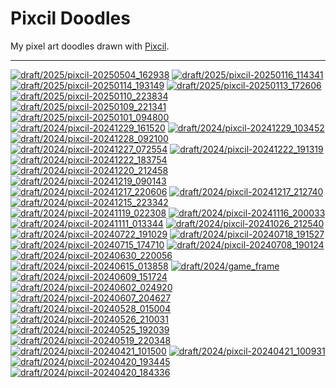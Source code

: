 Pixcil Doodles
==============

My pixel art doodles drawn with [Pixcil](https://github.com/sile/pixcil).

---

[![draft/2025/pixcil-20250504_162938](https://sile.github.io/doodles/draft/2025/pixcil-20250504_162938.png)](https://sile.github.io/doodles/draft/2025/pixcil-20250504_162938.html)
[![draft/2025/pixcil-20250116_114341](https://sile.github.io/doodles/draft/2025/pixcil-20250116_114341.png)](https://sile.github.io/doodles/draft/2025/pixcil-20250116_114341.html)
[![draft/2025/pixcil-20250114_193149](https://sile.github.io/doodles/draft/2025/pixcil-20250114_193149.png)](https://sile.github.io/doodles/draft/2025/pixcil-20250114_193149.html)
[![draft/2025/pixcil-20250113_172606](https://sile.github.io/doodles/draft/2025/pixcil-20250113_172606.png)](https://sile.github.io/doodles/draft/2025/pixcil-20250113_172606.html)
[![draft/2025/pixcil-20250110_223834](https://sile.github.io/doodles/draft/2025/pixcil-20250110_223834.png)](https://sile.github.io/doodles/draft/2025/pixcil-20250110_223834.html)
[![draft/2025/pixcil-20250109_221341](https://sile.github.io/doodles/draft/2025/pixcil-20250109_221341.png)](https://sile.github.io/doodles/draft/2025/pixcil-20250109_221341.html)
[![draft/2025/pixcil-20250101_094800](https://sile.github.io/doodles/draft/2025/pixcil-20250101_094800.png)](https://sile.github.io/doodles/draft/2025/pixcil-20250101_094800.html)
[![draft/2024/pixcil-20241229_161520](https://sile.github.io/doodles/draft/2024/pixcil-20241229_161520.png)](https://sile.github.io/doodles/draft/2024/pixcil-20241229_161520.html)
[![draft/2024/pixcil-20241229_103452](https://sile.github.io/doodles/draft/2024/pixcil-20241229_103452.png)](https://sile.github.io/doodles/draft/2024/pixcil-20241229_103452.html)
[![draft/2024/pixcil-20241228_092100](https://sile.github.io/doodles/draft/2024/pixcil-20241228_092100.png)](https://sile.github.io/doodles/draft/2024/pixcil-20241228_092100.html)
[![draft/2024/pixcil-20241227_072554](https://sile.github.io/doodles/draft/2024/pixcil-20241227_072554.png)](https://sile.github.io/doodles/draft/2024/pixcil-20241227_072554.html)
[![draft/2024/pixcil-20241222_191319](https://sile.github.io/doodles/draft/2024/pixcil-20241222_191319.png)](https://sile.github.io/doodles/draft/2024/pixcil-20241222_191319.html)
[![draft/2024/pixcil-20241222_183754](https://sile.github.io/doodles/draft/2024/pixcil-20241222_183754.png)](https://sile.github.io/doodles/draft/2024/pixcil-20241222_183754.html)
[![draft/2024/pixcil-20241220_212458](https://sile.github.io/doodles/draft/2024/pixcil-20241220_212458.png)](https://sile.github.io/doodles/draft/2024/pixcil-20241220_212458.html)
[![draft/2024/pixcil-20241219_090143](https://sile.github.io/doodles/draft/2024/pixcil-20241219_090143.png)](https://sile.github.io/doodles/draft/2024/pixcil-20241219_090143.html)
[![draft/2024/pixcil-20241217_220606](https://sile.github.io/doodles/draft/2024/pixcil-20241217_220606.png)](https://sile.github.io/doodles/draft/2024/pixcil-20241217_220606.html)
[![draft/2024/pixcil-20241217_212740](https://sile.github.io/doodles/draft/2024/pixcil-20241217_212740.png)](https://sile.github.io/doodles/draft/2024/pixcil-20241217_212740.html)
[![draft/2024/pixcil-20241215_223342](https://sile.github.io/doodles/draft/2024/pixcil-20241215_223342.png)](https://sile.github.io/doodles/draft/2024/pixcil-20241215_223342.html)
[![draft/2024/pixcil-20241119_022308](https://sile.github.io/doodles/draft/2024/pixcil-20241119_022308.png)](https://sile.github.io/doodles/draft/2024/pixcil-20241119_022308.html)
[![draft/2024/pixcil-20241116_200033](https://sile.github.io/doodles/draft/2024/pixcil-20241116_200033.png)](https://sile.github.io/doodles/draft/2024/pixcil-20241116_200033.html)
[![draft/2024/pixcil-20241111_013344](https://sile.github.io/doodles/draft/2024/pixcil-20241111_013344.png)](https://sile.github.io/doodles/draft/2024/pixcil-20241111_013344.html)
[![draft/2024/pixcil-20241026_212540](https://sile.github.io/doodles/draft/2024/pixcil-20241026_212540.png)](https://sile.github.io/doodles/draft/2024/pixcil-20241026_212540.html)
[![draft/2024/pixcil-20240722_191029](https://sile.github.io/doodles/draft/2024/pixcil-20240722_191029.png)](https://sile.github.io/doodles/draft/2024/pixcil-20240722_191029.html)
[![draft/2024/pixcil-20240718_191527](https://sile.github.io/doodles/draft/2024/pixcil-20240718_191527.png)](https://sile.github.io/doodles/draft/2024/pixcil-20240718_191527.html)
[![draft/2024/pixcil-20240715_174710](https://sile.github.io/doodles/draft/2024/pixcil-20240715_174710.png)](https://sile.github.io/doodles/draft/2024/pixcil-20240715_174710.html)
[![draft/2024/pixcil-20240708_190124](https://sile.github.io/doodles/draft/2024/pixcil-20240708_190124.png)](https://sile.github.io/doodles/draft/2024/pixcil-20240708_190124.html)
[![draft/2024/pixcil-20240630_220056](https://sile.github.io/doodles/draft/2024/pixcil-20240630_220056.png)](https://sile.github.io/doodles/draft/2024/pixcil-20240630_220056.html)
[![draft/2024/pixcil-20240615_013858](https://sile.github.io/doodles/draft/2024/pixcil-20240615_013858.png)](https://sile.github.io/doodles/draft/2024/pixcil-20240615_013858.html)
[![draft/2024/game_frame](https://sile.github.io/doodles/draft/2024/game_frame.png)](https://sile.github.io/doodles/draft/2024/game_frame.html)
[![draft/2024/pixcil-20240609_151724](https://sile.github.io/doodles/draft/2024/pixcil-20240609_151724.png)](https://sile.github.io/doodles/draft/2024/pixcil-20240609_151724.html)
[![draft/2024/pixcil-20240602_024920](https://sile.github.io/doodles/draft/2024/pixcil-20240602_024920.png)](https://sile.github.io/doodles/draft/2024/pixcil-20240602_024920.html)
[![draft/2024/pixcil-20240607_204627](https://sile.github.io/doodles/draft/2024/pixcil-20240607_204627.png)](https://sile.github.io/doodles/draft/2024/pixcil-20240607_204627.html)
[![draft/2024/pixcil-20240528_015004](https://sile.github.io/doodles/draft/2024/pixcil-20240528_015004.png)](https://sile.github.io/doodles/draft/2024/pixcil-20240528_015004.html)
[![draft/2024/pixcil-20240526_210031](https://sile.github.io/doodles/draft/2024/pixcil-20240526_210031.png)](https://sile.github.io/doodles/draft/2024/pixcil-20240526_210031.html)
[![draft/2024/pixcil-20240525_192039](https://sile.github.io/doodles/draft/2024/pixcil-20240525_192039.png)](https://sile.github.io/doodles/draft/2024/pixcil-20240525_192039.html)
[![draft/2024/pixcil-20240519_220348](https://sile.github.io/doodles/draft/2024/pixcil-20240519_220348.png)](https://sile.github.io/doodles/draft/2024/pixcil-20240519_220348.html)
[![draft/2024/pixcil-20240421_101500](https://sile.github.io/doodles/draft/2024/pixcil-20240421_101500.png)](https://sile.github.io/doodles/draft/2024/pixcil-20240421_101500.html)
[![draft/2024/pixcil-20240421_100931](https://sile.github.io/doodles/draft/2024/pixcil-20240421_100931.png)](https://sile.github.io/doodles/draft/2024/pixcil-20240421_100931.html)
[![draft/2024/pixcil-20240420_193445](https://sile.github.io/doodles/draft/2024/pixcil-20240420_193445.png)](https://sile.github.io/doodles/draft/2024/pixcil-20240420_193445.html)
[![draft/2024/pixcil-20240420_184336](https://sile.github.io/doodles/draft/2024/pixcil-20240420_184336.png)](https://sile.github.io/doodles/draft/2024/pixcil-20240420_184336.html)

